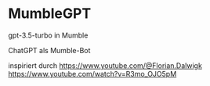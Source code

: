 # MumbleGPT
gpt-3.5-turbo in Mumble

ChatGPT als Mumble-Bot

inspiriert durch https://www.youtube.com/@Florian.Dalwigk
https://www.youtube.com/watch?v=R3mo_OJO5pM

